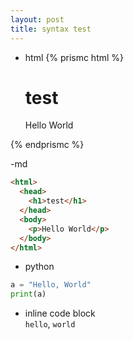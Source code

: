 ```yaml
---
layout: post
title: syntax test
---
```

- html
{% prismc html %}
   <html>
    <head>
      <h1>test</h1>
    </head>
    <body>
      <p>Hello World</p>
    </body>
  </html>
{% endprismc %}


-md

```md
<html>
  <head>
    <h1>test</h1>
  </head>
  <body>
    <p>Hello World</p>
  </body>
</html>
```

- python

```python
a = "Hello, World"
print(a)
```

- inline code block<br>
`hello`, `world`

